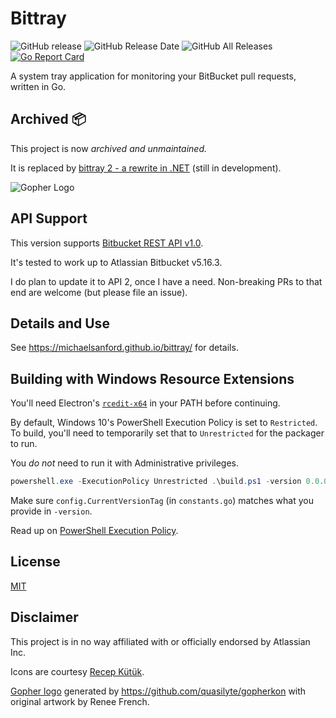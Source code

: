 # Bittray

![GitHub release](https://img.shields.io/github/release/michaelsanford/bittray.svg)
![GitHub Release Date](https://img.shields.io/github/release-date/michaelsanford/bittray.svg)
![GitHub All Releases](https://img.shields.io/github/downloads/michaelsanford/bittray/total.svg)
[![Go Report Card](https://goreportcard.com/badge/github.com/michaelsanford/bittray?branch=master)](https://goreportcard.com/report/github.com/michaelsanford/bittray)

A system tray application for monitoring your BitBucket pull requests, written in Go.

## Archived 📦

This project is now _archived and unmaintained._

It is replaced by [bittray 2 - a rewrite in .NET](https://github.com/michaelsanford/bittray-2) (still in development).

![Gopher Logo](https://github.com/michaelsanford/bittray/blob/master/docs/assets/gopher.png)

## API Support

This version supports [Bitbucket REST API v1.0](https://docs.atlassian.com/bitbucket-server/rest/4.10.1/bitbucket-rest.html).

It's tested to work up to Atlassian Bitbucket v5.16.3.

I do plan to update it to API 2, once I have a need. Non-breaking PRs to that end are welcome (but please file an issue).

## Details and Use

See <https://michaelsanford.github.io/bittray/> for details.

## Building with Windows Resource Extensions

You'll need Electron's [`rcedit-x64`](https://github.com/electron/rcedit/releases) in your PATH before continuing.

By default, Windows 10's PowerShell Execution Policy is set to `Restricted`. To build, you'll need to temporarily set that to `Unrestricted` for the packager to run.

You _do not_ need to run it with Administrative privileges.

```powershell
powershell.exe -ExecutionPolicy Unrestricted .\build.ps1 -version 0.0.0
```

Make sure `config.CurrentVersionTag` (in `constants.go`) matches what you provide in `-version`.

Read up on [PowerShell Execution Policy](https://docs.microsoft.com/en-ca/powershell/module/microsoft.powershell.core/about/about_execution_policies).

## License

[MIT](https://github.com/michaelsanford/bittray/blob/master/LICENSE)

## Disclaimer

This project is in no way affiliated with or officially endorsed by Atlassian Inc.

Icons are courtesy [Recep Kütük](https://www.iconfinder.com/iconsets/bitsies).

[Gopher logo](https://quasilyte.dev/gopherkon/?state=0a0c040k0304060200020000000000) generated by <https://github.com/quasilyte/gopherkon> with original artwork by Renee French.
